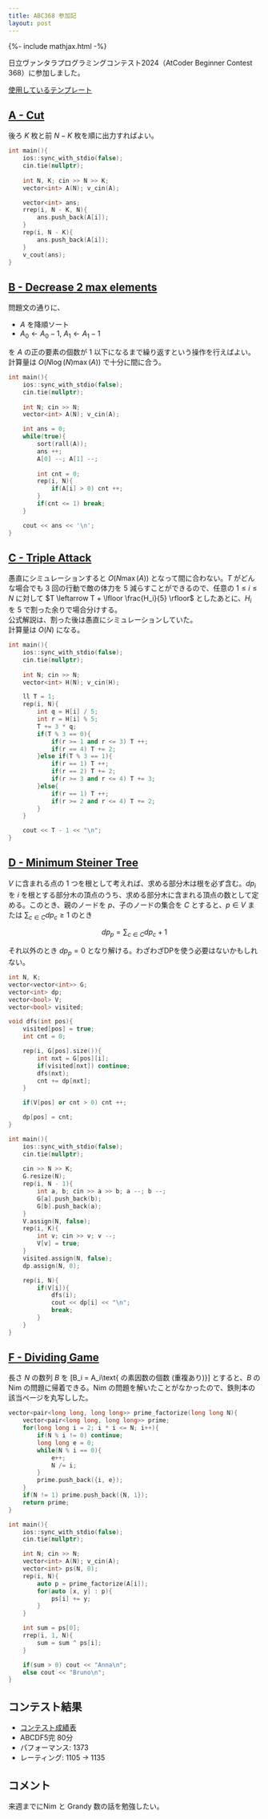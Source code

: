 ```yaml
---
title: ABC368 参加記
layout: post
---
```


{%- include mathjax.html -%}

日立ヴァンタラプログラミングコンテスト2024（AtCoder Beginner Contest 368）に参加しました。

[使用しているテンプレート](https://github.com/m1ffyz/library/tree/main/template/template.cpp)

## [A - Cut](https://atcoder.jp/contests/abc368/tasks/abc368_a)
後ろ $K$ 枚と前 $N-K$ 枚を順に出力すればよい。
```c++
int main(){
    ios::sync_with_stdio(false);
    cin.tie(nullptr);
    
    int N, K; cin >> N >> K;
    vector<int> A(N); v_cin(A);

    vector<int> ans;
    rrep(i, N - K, N){
        ans.push_back(A[i]);
    }
    rep(i, N - K){
        ans.push_back(A[i]);
    }
    v_cout(ans);
}
```

## [B - Decrease 2 max elements](https://atcoder.jp/contests/abc368/tasks/abc368_b)
問題文の通りに、
- $A$ を降順ソート
- $A_0 \leftarrow A_0-1,~A_1 \leftarrow A_1-1$

を $A$ の正の要素の個数が $1$ 以下になるまで繰り返すという操作を行えばよい。
計算量は $O(N\log (N) \max(A))$ で十分に間に合う。
```c++
int main(){
    ios::sync_with_stdio(false);
    cin.tie(nullptr);
    
    int N; cin >> N;
    vector<int> A(N); v_cin(A);

    int ans = 0;
    while(true){
        sort(rall(A));
        ans ++;
        A[0] --; A[1] --;
        
        int cnt = 0;
        rep(i, N){
            if(A[i] > 0) cnt ++;
        }
        if(cnt <= 1) break;
    }

    cout << ans << '\n';
}
```

## [C - Triple Attack](https://atcoder.jp/contests/abc368/tasks/abc368_c)
愚直にシミュレーションすると $O(N\max (A))$ となって間に合わない。$T$ がどんな場合でも $3$ 回の行動で敵の体力を $5$ 減らすことができるので、任意の $1\leq i\leq N$ に対して $T \leftarrow T + \lfloor \frac{H_i}{5} \rfloor$ としたあとに、$H_i$ を $5$ で割った余りで場合分けする。<br>
公式解説は、割った後は愚直にシミュレーションしていた。<br>
計算量は $O(N)$ になる。
```c++
int main(){
    ios::sync_with_stdio(false);
    cin.tie(nullptr);
    
    int N; cin >> N;
    vector<int> H(N); v_cin(H);

    ll T = 1;
    rep(i, N){
        int q = H[i] / 5;
        int r = H[i] % 5;
        T += 3 * q;
        if(T % 3 == 0){
            if(r >= 1 and r <= 3) T ++;
            if(r == 4) T += 2;
        }else if(T % 3 == 1){
            if(r == 1) T ++;
            if(r == 2) T += 2;
            if(r >= 3 and r <= 4) T += 3;
        }else{
            if(r == 1) T ++;
            if(r >= 2 and r <= 4) T += 2;
        }
    }

    cout << T - 1 << "\n";
}
```

## [D - Minimum Steiner Tree](https://atcoder.jp/contests/abc368/tasks/abc368_d)
$V$ に含まれる点の $1$ つを根として考えれば、求める部分木は根を必ず含む。$dp_i$ を $i$ を根とする部分木の頂点のうち、求める部分木に含まれる頂点の数として定める。このとき、親のノードを $p$、子のノードの集合を $C$ とすると、$p \in V \text{ または } \sum_{c\in C}dp_c \geq 1$ のとき

$$
dp_p = \sum_{c\in C}dp_c + 1
$$

それ以外のとき $dp_p = 0$ となり解ける。わざわざDPを使う必要はないかもしれない。

```c++
int N, K;
vector<vector<int>> G;
vector<int> dp;
vector<bool> V;
vector<bool> visited;

void dfs(int pos){
    visited[pos] = true;
    int cnt = 0;

    rep(i, G[pos].size()){
        int nxt = G[pos][i];
        if(visited[nxt]) continue;
        dfs(nxt);
        cnt += dp[nxt];
    }

    if(V[pos] or cnt > 0) cnt ++;

    dp[pos] = cnt;
}

int main(){
    ios::sync_with_stdio(false);
    cin.tie(nullptr);
    
    cin >> N >> K;
    G.resize(N);
    rep(i, N - 1){
        int a, b; cin >> a >> b; a --; b --;
        G[a].push_back(b);
        G[b].push_back(a);
    }
    V.assign(N, false);
    rep(i, K){
        int v; cin >> v; v --;
        V[v] = true;
    }
    visited.assign(N, false);
    dp.assign(N, 0);

    rep(i, N){
        if(V[i]){
            dfs(i);
            cout << dp[i] << "\n";
            break;
        }
    }
}
```

## [F - Dividing Game](https://atcoder.jp/contests/abc368/tasks/abc368_f)
長さ $N$ の数列 $B$ を 
\[B_i = A_i\text{ の素因数の個数 (重複あり)}\]
とすると、$B$ の Nim の問題に帰着できる。Nim の問題を解いたことがなかったので、鉄則本の該当ページを丸写しした。

```c++
vector<pair<long long, long long>> prime_factorize(long long N){
    vector<pair<long long, long long>> prime;
    for(long long i = 2; i * i <= N; i++){
        if(N % i != 0) continue;
        long long e = 0;
        while(N % i == 0){
            e++;
            N /= i;
        }
        prime.push_back({i, e});
    }
    if(N != 1) prime.push_back({N, 1});
    return prime;
}

int main(){
    ios::sync_with_stdio(false);
    cin.tie(nullptr);

    int N; cin >> N;
    vector<int> A(N); v_cin(A);
    vector<int> ps(N, 0);
    rep(i, N){
        auto p = prime_factorize(A[i]);
        for(auto [x, y] : p){
            ps[i] += y;
        }
    }

    int sum = ps[0];
    rrep(i, 1, N){
        sum = sum ^ ps[i];
    }

    if(sum > 0) cout << "Anna\n";
    else cout << "Bruno\n";
}
```

## コンテスト結果
- [コンテスト成績表](https://atcoder.jp/users/m1ffyz/history/share/abc368)
- ABCDF5完 80分
- パフォーマンス: 1373
- レーティング: 1105 → 1135

## コメント
来週までにNim と Grandy 数の話を勉強したい。